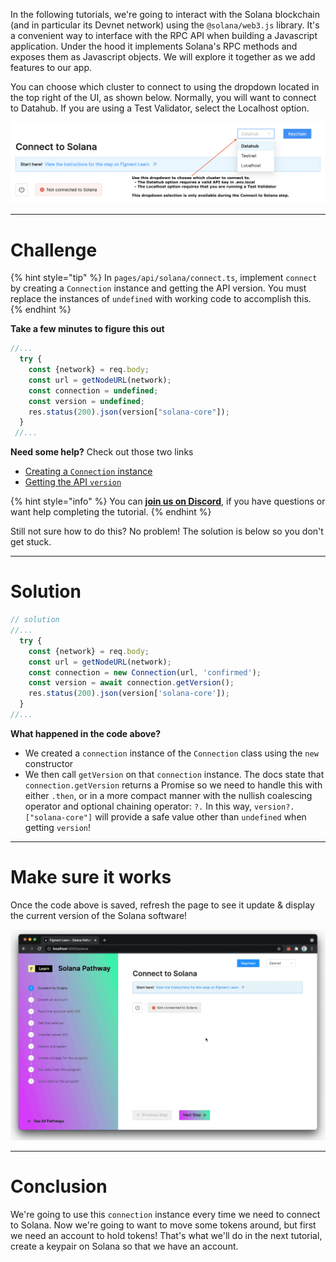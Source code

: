 In the following tutorials, we're going to interact with the Solana blockchain (and in particular its Devnet network) using the `@solana/web3.js` library. It's a convenient way to interface with the RPC API when building a Javascript application. Under the hood it implements Solana's RPC methods and exposes them as Javascript objects. We will explore it together as we add features to our app.

You can choose which cluster to connect to using the dropdown located in the top right of the UI, as shown below. Normally, you will want to connect to Datahub. If you are using a Test Validator, select the Localhost option.

![](../assets/solana/solana-dropdown.png)

----------------------------------

# Challenge

{% hint style="tip" %}
In `pages/api/solana/connect.ts`, implement `connect` by creating a `Connection` instance and getting the API version. You must replace the instances of `undefined` with working code to accomplish this.
{% endhint %}

**Take a few minutes to figure this out**

```typescript
//...
  try {
    const {network} = req.body;
    const url = getNodeURL(network);
    const connection = undefined;
    const version = undefined;
    res.status(200).json(version["solana-core"]);
  }
 //...
```

**Need some help?** Check out those two links
* [Creating a `Connection` instance](https://solana-labs.github.io/solana-web3.js/classes/Connection.html#constructor)  
* [Getting the API `version`](https://solana-labs.github.io/solana-web3.js/classes/Connection.html#getversion)

{% hint style="info" %}
You can [**join us on Discord**](https://figment.io/devchat), if you have questions or want help completing the tutorial.
{% endhint %}

Still not sure how to do this? No problem! The solution is below so you don't get stuck.

----------------------------------

# Solution

```typescript
// solution
//...
  try {
    const {network} = req.body;
    const url = getNodeURL(network);
    const connection = new Connection(url, 'confirmed');
    const version = await connection.getVersion();
    res.status(200).json(version['solana-core']);
  }
//...
```

**What happened in the code above?**

* We created a `connection` instance of the `Connection` class using the `new` constructor
* We then call `getVersion` on that `connection` instance. The docs state that `connection.getVersion` returns a Promise so we need to handle this with either `.then`, or in a more compact manner with the nullish coalescing operator and optional chaining operator: `?.` In this way, `version?.["solana-core"]` will provide a safe value other than `undefined` when getting `version`!

-----------------------------

# Make sure it works

Once the code above is saved, refresh the page to see it update & display the current version of the Solana software!

![](../assets/solana/solana-connect.gif)

-----------------------------

# Conclusion

We're going to use this `connection` instance every time we need to connect to Solana. Now we're going to want to move some tokens around, but first we need an account to hold tokens! That's what we'll do in the next tutorial, create a keypair on Solana so that we have an account.

